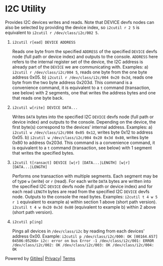 <!DOCTYPE html><html lang="en"><head><meta charset="utf-8"><meta name="viewport" content="width=device-width, initial-scale=1"><title>I2C Utility</title><link rel="stylesheet" type="text/css" href="/+static/base.css"/><link rel="stylesheet" type="text/css" href="/+static/doc.css"/><link rel="stylesheet" type="text/css" href="/+static/prettify/prettify.css"/><!-- default customHeadTagPart --></head><body class="Site"><header class="Site-header "><div class="Header"><div class="Header-title"></div></div></header><div class="Site-content Site-Content--markdown"><div class="Container"><div class="doc"><h1><a class="h" name="I2C-Utility" href="#I2C-Utility"><span></span></a><a class="h" name="i2c-utility" href="#i2c-utility"><span></span></a>I2C Utility</h1><p>Provides I2C devices writes and reads. Note that DEVICE devfs nodes can also be selected by providing the device index, so <code class="code">i2cutil r 2 5</code> is equivalent to <code class="code">i2cutil r /dev/class/i2c/002 5</code>.</p><ol><li><p><code class="code">i2cutil r[ead] DEVICE ADDRESS</code></p><p>Reads one byte from the specified <code class="code">ADDRESS</code> of the specified <code class="code">DEVICE</code> devfs node (full path or device index) and outputs to the console. <code class="code">ADDRESS</code> here refers to the internal register set of the device, the I2C address is already part of the <code class="code">DEVICE</code> we are communicating with. Examples: a) <code class="code">i2cutil r /dev/class/i2c/004 5</code>, reads one byte from the one byte address 0x05. b) <code class="code">i2cutil r /dev/class/i2c/004 0x20 0x3d</code>, reads one byte from the two byte address 0x203d. This command is a convenience command, it is equivalent to a <code class="code">t</code> command (transaction, see below) with 2 segments, one that writes the address bytes and one that reads one byte back.</p></li><li><p><code class="code">i2cutil w[rite] DEVICE DATA...</code></p><p>Writes <code class="code">DATA</code> bytes into the specified I2C <code class="code">DEVICE</code> devfs node (full path or device index) and outputs to the console. Depending on the device, the first byte(s) correspond to the devices&#39; internal address. Examples: a) <code class="code">i2cutil w /dev/class/i2c/004 0x05 0x12</code>, writes byte 0x12 to address 0x05. b) <code class="code">i2cutil w /dev/class/i2c/004 0x20 0x3d 0x80</code>, writes byte 0x80 to address 0x203d. This command is a convenience command, it is equivalent to a <code class="code">t</code> command (transaction, see below) with 1 segment that writes the specified bytes.</p></li><li><p><code class="code">i2cutil t[ransact] DEVICE [w|r] [DATA...|LENGTH] [w|r] [DATA...|LENGTH]</code></p><p>Performs one transaction with multiple segments. Each segment may be of type <code class="code">w</code> (write) or <code class="code">r</code> (read). For each write <code class="code">DATA</code> bytes are written into the specified I2C <code class="code">DEVICE</code> devfs node (full path or device index) and for each read <code class="code">LENGTH</code> bytes are read from the specified I2C <code class="code">DEVICE</code> devfs node. Outputs to the console the read bytes. Examples: <code class="code">i2cutil t 4 w 5 r 1</code> equivalent to example a) within section 1 above (short path version). <code class="code">i2cutil t 4 w 0x20 0x3d 0x80</code> (equivalent to example b) within 2 above (short path version).</p></li><li><p><code class="code">i2cutil p[ing]</code></p><p>Pings all devices in <code class="code">/dev/class/i2c</code> by reading from each devices&#39; address 0x00. Example: <code class="code">i2cutil p /dev/class/i2c/000: OK [00164.657] 04506:05266&gt; i2c: error on bus Error -1 /dev/class/i2c/001: ERROR /dev/class/i2c/002: OK /dev/class/i2c/003: OK /dev/class/i2c/004: OK</code></p></li></ol></div></div></div><!-- default customFooter --><footer class="Site-footer"><div class="Footer"><span class="Footer-poweredBy">Powered by <a href="https://gerrit.googlesource.com/gitiles/">Gitiles</a>| <a href="https://policies.google.com/privacy">Privacy</a>| <a href="https://policies.google.com/terms">Terms</a></span><div class="Footer-links"></div></div></footer><script nonce="eqCw6RPK2TmTOz3bdZST7w">window.ga=window.ga||function(){(ga.q=ga.q||[]).push(arguments)};ga.l=+new Date; ga('create', 'UA-127897021-2', 'auto'); ga('send', 'pageview', {title: 'I2C Utility'});</script><script async src="https://www.google-analytics.com/analytics.js" nonce="eqCw6RPK2TmTOz3bdZST7w"></script></body></html>